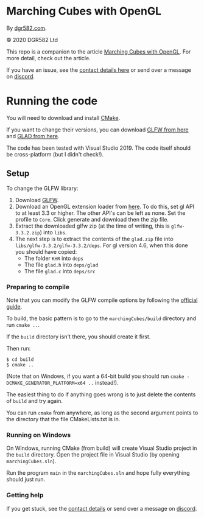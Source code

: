 # Marching Cubes with OpenGL

By [dgr582.com](www.dgr582.com).

&copy; 2020 DGR582 Ltd

This repo is a companion to the article [Marching Cubes with OpenGL](www.dgr582.com/articles/2020/marching-cubes). For more detail, check out the article.

If you have an issue, see the [contact details here](www.dgr582.com/contact) or send over a message on [discord](https://discord.gg/2VVXRBz).


# Running the code

You will need to download and install [CMake](https://cmake.org/).

If you want to change their versions, you can download [GLFW from here](https://www.glfw.org/) and [GLAD from here](https://glad.dav1d.de/).

The code has been tested with Visual Studio 2019. The code itself should be cross-platform (but I didn't check!).

## Setup

To change the GLFW library:
1. Download [GLFW](https://www.glfw.org/).
2. Download an OpenGL extension loader from [here](https://glad.dav1d.de/). To do this, set gl API to at least 3.3 or higher. The other API's can be left as none. Set the profile to `Core`. Click generate and download then the zip file.
3. Extract the downloaded glfw zip (at the time of writing, this is `glfw-3.3.2.zip`) into `libs`.
4. The next step is to extract the contents of the `glad.zip` file into `libs/glfw-3.3.2/glfw-3.3.2/deps`. For gl version 4.6, when this done you should have copied:
    * The folder `KHR` into `deps`
    * The file `glad.h` into `deps/glad`
    * The file `glad.c` into `deps/src`


### Preparing to compile

Note that you can modify the GLFW compile options by following the [official guide](https://www.glfw.org/docs/latest/compile_guide.html).

To build, the basic pattern is to go to the `marchingCubes/build` directory and run `cmake ..`.

If the `build` directory isn't there, you should create it first.

Then run:
```shell
$ cd build
$ cmake ..
```
(Note that on Windows, if you want a 64-bit build you should run `cmake -DCMAKE_GENERATOR_PLATFORM=x64 ..` instead!).

The easiest thing to do if anything goes wrong is to just delete the contents of `build` and try again.

You can run `cmake` from anywhere, as long as the second argument points to the directory that the file CMakeLists.txt is in.

### Running on Windows

On Windows, running CMake (from build) will create Visual Studio project in the `build` directory. Open the project file in Visual Studio (by opening `marchingCubes.sln`).

Run the program `main` in the `marchingCubes.sln` and hope fully everything should just run.

### Getting help

If you get stuck, see the [contact details](www.dgr582.com/contact) or send over a message on [discord](https://discord.gg/2VVXRBz).
